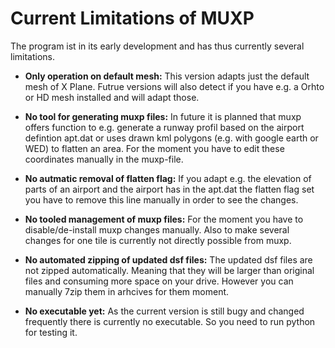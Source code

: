 # Current Limitations of MUXP
The program ist in its early development and has thus currently several limitations.

* **Only operation on default mesh:** This version adapts just the default mesh of X Plane. Futrue versions will also detect if you have e.g. a Orhto or HD mesh installed and will adapt those.

* **No tool for generating muxp files:** In future it is planned that muxp offers function to e.g. generate a runway profil based on the airport defintion apt.dat or uses drawn kml polygons (e.g. with google earth or WED) to flatten an area. For the moment you have to edit these coordinates manually in the muxp-file.

* **No autmatic removal of flatten flag:** If you adapt e.g. the elevation of parts of an airport and the airport has in the apt.dat the flatten flag set you have to remove this line manually in order to see the changes. 

* **No tooled management of muxp files:** For the moment you have to disable/de-install muxp changes manually. Also to make several changes for one tile is currently not directly possible from muxp.

* **No automated zipping of updated dsf files:** The updated dsf files are not zipped automatically. Meaning that they will be larger than original files and consuming more space on your drive. However you can manually 7zip them in arhcives for them moment.

* **No executable yet:** As the current version is still bugy and changed frequently there is currently no executable. So you need to run python for testing it.
